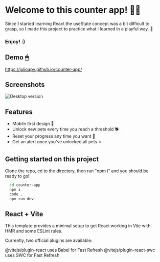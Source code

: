 
# Welcome to this counter app! 👋🏻

Since I started learning React the useState concept was a bit difficult to grasp, so I made this project to practice what I learned in a playful way. 👀

### Enjoy! :)
## Demo 🖱
https://julioapv.github.io/counter-app/


## Screenshots

![Desktop version](https://i.imgur.com/a5DVSFy.png)

## Features

- Mobile first design 📱
- Unlock new pets every time you reach a threshold 🐕
- Reset your progress any time you want 🔁
- Get an alert once you've unlocked all pets ⭐


## Getting started on this project

Clone the repo, cd to the directory, then run "npm i" and you should be ready to go!

```bash
  cd counter-app
  npm i
  code .
  npm run dev
```


## React + Vite
This template provides a minimal setup to get React working in Vite with HMR and some ESLint rules.

Currently, two official plugins are available:

@vitejs/plugin-react uses Babel for Fast Refresh
@vitejs/plugin-react-swc uses SWC for Fast Refresh

